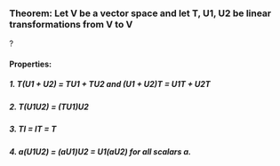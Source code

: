 ### Theorem: Let V be a vector space and let T, U1, U2 be linear transformations from V to V
?
#### Properties: 
##### 1. T(U1 + U2) = TU1 + TU2 and (U1 + U2)T = U1T + U2T
##### 2. T(U1U2) = (TU1)U2
##### 3.  TI = IT = T
##### 4. a(U1U2) = (aU1)U2 = U1(aU2) for all scalars a. 
